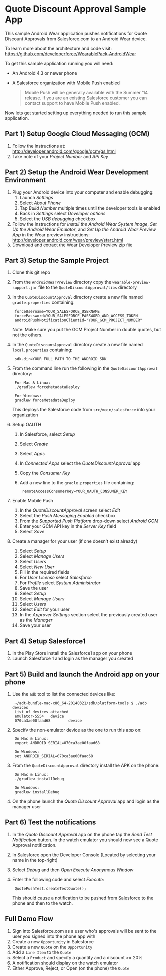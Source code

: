 # Quote Discount Approval Sample App

This sample Android Wear application pushes notifications for Quote Discount Approvals from Salesforce.com to an Android Wear device.

To learn more about the architecture and code visit: https://github.com/developerforce/WearablePack-AndroidWear

To get this sample application running you will need:
* An Android 4.3 or newer phone
* A Salesforce organization with Mobile Push enabled

    > Mobile Push will be generally available with the Summer '14 release.  If you are an existing Salesforce customer you can contact support to have Mobile Push enabled.

Now lets get started setting up everything needed to run this sample application.


## Part 1) Setup Google Cloud Messaging (GCM)

1. Follow the instructions at: http://developer.android.com/google/gcm/gs.html      
2. Take note of your *Project Number* and *API Key*


## Part 2) Setup the Android Wear Development Environment

1. Plug your Android device into your computer and enable debugging:
    1. Launch *Settings*
    2. Select *About Phone*
    3. Tap *Build Number* multiple times until the developer tools is enabled
    4. Back in *Settings* select *Developer options*
    5. Select the *USB debugging* checkbox
2. Follow the instructions for *Install the Android Wear System Image*, *Set Up the Android Wear Emulator*, and *Set Up the Android Wear Preview App* in the Wear preview instructions: http://developer.android.com/wear/preview/start.html
3. Download and extract the Wear Developer Preview zip file


## Part 3) Setup the Sample Project

1. Clone this git repo
2. From the `AndroidWearPreview` directory copy the `wearable-preview-support.jar` file to the `QuoteDiscountApproval/libs` directory
3. In the `QuoteDiscountApproval` directory create a new file named `gradle.properties` containing:

        forceUsername=YOUR_SALESFORCE_USERNAME
        forcePassword=YOUR_SALESFORCE_PASSWORD_AND_ACCESS_TOKEN
        androidPushNotificationClientId="YOUR_GCM_PROJECT_NUMBER"
        
    Note: Make sure you put the GCM Project Number in double quotes, but not the others.

4. In the `QuoteDiscountApproval` directory create a new file named `local.properties` containing:

        sdk.dir=YOUR_FULL_PATH_TO_THE_ANDROID_SDK

5. From the command line run the following in the `QuoteDiscountApproval` directory:

        For Mac & Linux:
        ./gradlew forceMetadataDeploy
        
        For Windows:
        gradlew forceMetadataDeploy
    
    This deploys the Salesforce code from `src/main/salesforce` into your organization

6. Setup OAUTH
    1. In Salesforce, select *Setup*
    2. Select *Create*
    3. Select *Apps*
    4. In *Connected Apps* select the *QuoteDiscountApproval* app
    5. Copy the *Consumer Key*
    6. Add a new line to the `gradle.properties` file containing:
    
            remoteAccessConsumerKey=YOUR_OAUTH_CONSUMER_KEY

7. Enable Mobile Push
    1. In the *QuoteDiscountApproval* screen select *Edit*
    2. Select the *Push Messaging Enabled* checkbox
    3. From the *Supported Push Platform* drop-down select *Android GCM*
    4. Enter your GCM API key in the *Server Key* field
    5. Select *Save*

8. Create a manager for your user (if one doesn't exist already)
    1. Select *Setup*
    2. Select *Manage Users*
    3. Select *Users*
    4. Select *New User*
    5. Fill in the required fields
    6. For *User License* select *Salesforce*
    7. For *Profile* select *System Administrator*
    8. Save the user
    9. Select *Setup*
    10. Select *Manage Users*
    11. Select *Users*
    12. Select *Edit* for your user
    13. In the *Approver Settings* section select the previously created user as the *Manager*
    14. Save your user


## Part 4) Setup Salesforce1

1. In the Play Store install the Salesforce1 app on your phone
2. Launch Salesforce 1 and login as the manager you created


## Part 5) Build and launch the Android app on your phone

1. Use the `adb` tool to list the connected devices like:

        ~/adt-bundle-mac-x86_64-20140321/sdk/platform-tools $ ./adb devices
        List of devices attached 
        emulator-5554   device
        070ca3ae00faad68        device

2. Specify the non-emulator device as the one to run this app on:

        On Mac & Linux:
        export ANDROID_SERIAL=070ca3ae00faad68
        
        On Windows:
        set ANDROID_SERIAL=070ca3ae00faad68

3. From the `QuoteDiscountApproval` directory install the APK on the phone:

        On Mac & Linux:
        ./gradlew installDebug
        
        On Windows:
        gradlew installDebug

4. On the phone launch the *Quote Discount Approval* app and login as the manager user

## Part 6) Test the notifications

1. In the *Quote Discount Approval* app on the phone tap the *Send Test Notification* button.  In the watch emulator you should now see a Quote Approval notification.
2. In Salesforce open the Developer Console (Located by selecting your name in the top-right)
3. Select *Debug* and then *Open Execute Anonymous Window*
4. Enter the following code and select *Execute*:

        QuotePushTest.createTestQuote();
        
    This should cause a notification to be pushed from Salesforce to the phone and then to the watch.


## Full Demo Flow

1. Sign into Salesforce.com as a user who's approvals will be sent to the user you signed into the phone app with
2. Create a new `Opportunity` in Salesforce
3. Create a new `Quote` on the `Opportunity`
4. Add a `Line Item` to the `Quote`
5. Select a `Product` and specify a quantity and a discount >= 20%
6. A notification should display on the watch emulator
7. Either Approve, Reject, or Open (on the phone) the `Quote`
